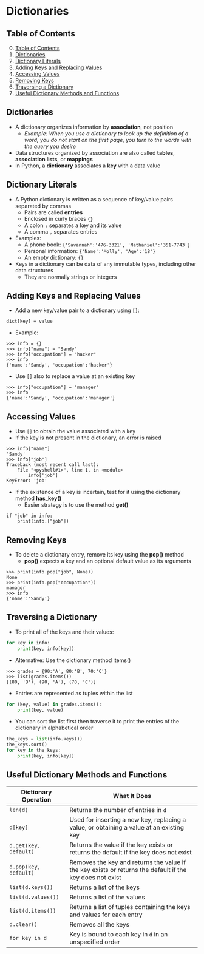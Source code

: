 # Dictionaries

## Table of Contents

0. [Table of Contents](#table-of-contents)
1. [Dictionaries](#dictionaries-1)
2. [Dictionary Literals](#dictionary-literals)
3. [Adding Keys and Replacing Values](#adding-keys-and-replacing-values)
4. [Accessing Values](#accessing-values)
5. [Removing Keys](#removing-keys)
6. [Traversing a Dictionary](#traversing-a-dictionary)
7. [Useful Dictionary Methods and Functions](#useful-dictionary-methods-and-functions)

## Dictionaries

- A dictionary organizes information by **association**, not position
    - *Example: When you use a dictionary to look up the definition of a word, you do not start on the first page, you turn to the words with the query you desire*
- Data structures organized by association are also called **tables**, **association lists**, or **mappings**
- In Python, a **dictionary** associates a **key** with a data value

## Dictionary Literals

- A Python dictionary is written as a sequence of key/value pairs separated by commas
    - Pairs are called **entries**
    - Enclosed in curly braces `{}`
    - A colon `:` separates a key and its value
    - A comma `,` separates entries
- Examples:
    - A phone book: `{'Savannah':'476-3321', 'Nathaniel':'351-7743'}`
    - Personal information: `{'Name':'Molly', 'Age':'18'}`
    - An empty dictionary: `{}`
- Keys in a dictionary can be data of any immutable types, including other data structures
    - They are normally strings or integers

## Adding Keys and Replacing Values

- Add a new key/value pair to a dictionary using `[]`:
```text
dict[key] = value
```
- Example:
```shell
>>> info = {}
>>> info["name"] = "Sandy"
>>> info["occupation"] = "hacker"
>>> info
{'name':'Sandy', 'occupation':'hacker'}
```
- Use `[]` also to replace a value at an existing key
```shell
>>> info["occupation"] = "manager"
>>> info
{'name':'Sandy', 'occupation':'manager'}
```

## Accessing Values

- Use `[]` to obtain the value associated with a key
- If the key is not present in the dictionary, an error is raised
```shell
>>> info["name"]
'Sandy'
>>> info["job"]
Traceback (most recent call last):
    File "<pyshell#1>", line 1, in <module>
        info['job']
KeyError: 'job'
```
- If the existence of a key is incertain, test for it using the dictionary method **has_key()**
    - Easier strategy is to use the method **get()**
```shell
if "job" in info:
    print(info.["job"])
```

## Removing Keys

- To delete a dictionary entry, remove its key using the **pop()** method
    - **pop()** expects a key and an optional default value as its arguments
```shell
>>> print(info.pop("job", None))
None
>>> print(info.pop("occupation"))
manager
>>> info
{'name':'Sandy'}
```

## Traversing a Dictionary

- To print all of the keys and their values:
```python
for key in info:
    print(key, info[key])
```
- Alternative: Use the dictionary method items()
```shell
>>> grades = {90:'A', 80:'B', 70:'C'}
>>> list(grades.items())
[(80, 'B'), (90, 'A'), (70, 'C')]
```
- Entries are represented as tuples within the list
```python
for (key, value) in grades.items():
    print(key, value)
```
- You can sort the list first then traverse it to print the entries of the dictionary in alphabetical order
```python
the_keys = list(info.keys())
the_keys.sort()
for key in the_keys:
    print(key, info[key])
```

## Useful Dictionary Methods and Functions

| Dictionary Operation      | What It Does                                                                                     |
|---------------------------|--------------------------------------------------------------------------------------------------|
| `len(d)`                  | Returns the number of entries in `d`                                                             |
| `d[key]`                  | Used for inserting a new key, replacing a value, or obtaining a value at an existing key         |
| `d.get(key, default)`     | Returns the value if the key exists or returns the default if the key does not exist             |
| `d.pop(key, default)`     | Removes the key and returns the value if the key exists or returns the default if the key does not exist |
| `list(d.keys())`          | Returns a list of the keys                                                                       |
| `list(d.values())`        | Returns a list of the values                                                                     |
| `list(d.items())`         | Returns a list of tuples containing the keys and values for each entry                           |
| `d.clear()`               | Removes all the keys                                                                             |
| `for key in d`            | Key is bound to each key in `d` in an unspecified order                                          |
